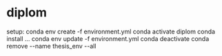 # diplom

setup:
conda env create -f environment.yml
conda activate diplom
conda install ...
conda env update -f environment.yml
conda deactivate
conda remove --name thesis_env --all